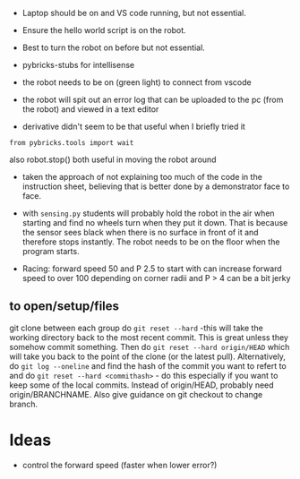 - Laptop should be on and VS code running, but not essential.
- Ensure the hello world script is on the robot.
- Best to turn the robot on before but not essential.

- pybricks-stubs for intellisense

- the robot needs to be on (green light) to connect from vscode

- the robot will spit out an error log that can be uploaded to the pc (from the robot) and viewed in a text editor

- derivative didn't seem to be that useful when I briefly tried it

```
from pybricks.tools import wait
```
also robot.stop() both useful in moving the robot around

- taken the approach of not explaining too much of the code in the instruction sheet, believing that is better done by a demonstrator face to face.
- with `sensing.py` students will probably hold the robot in the air when starting and find no wheels turn when they put it down. That is because the sensor sees black when there is no surface in front of it and therefore stops instantly. The robot needs to be on the floor when the program starts.

- Racing: forward speed 50 and P 2.5 to start with can increase forward speed to over 100 depending on corner radii and P > 4 can be a bit jerky

## to open/setup/files
git clone <some repo>
between each group do `git reset --hard` -this will take the working directory back to the most recent commit. This is great unless they somehow commit something.
Then do `git reset --hard origin/HEAD` which will take you back to the point of the clone (or the latest pull). Alternatively, do `git log --oneline` and find the hash of the commit you want to refert to and do `git reset --hard <commithash>` - do this especially if you want to keep some of the local commits.
Instead of origin/HEAD, probably need origin/BRANCHNAME. Also give guidance on git checkout to change branch.

# Ideas
- control the forward speed (faster when lower error?)